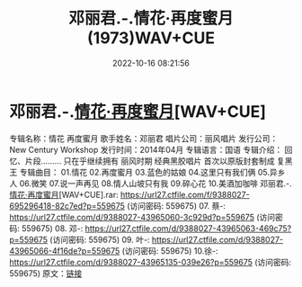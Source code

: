 ﻿---
title: 邓丽君.-.情花·再度蜜月(1973)WAV+CUE
date: 2022-10-16 08:21:56
categories: WAV车载音乐、镜像
tags: 华语中文
---
# 邓丽君.-.[情花·再度蜜月](1973)[WAV+CUE]

专辑名称：情花 再度蜜月
歌手姓名：邓丽君
唱片公司：丽风唱片
发行公司：New Century Workshop
发行时间：2014年04月
专辑语言：国语
专辑介绍：
回忆、片段………
只在乎继续拥有
丽风时期 经典黑胶唱片 首次以原版封套制成 复黑王
专辑曲目：
01.情花
02.再度蜜月
03.蓝色的姑娘
04.这里只有我们俩
05.异乡人
06.微笑
07.说一声再见
08.情人山坡只有我
09.碎心花
10.美酒加咖啡
邓丽君.-.[情花·再度蜜月](1973)[WAV+CUE].rar: https://url27.ctfile.com/f/9388027-695296418-82c7ed?p=559675
(访问密码: 559675)
07. 蔡-: https://url27.ctfile.com/d/9388027-43965060-3c929d?p=559675
(访问密码: 559675)
08. 邓-: https://url27.ctfile.com/d/9388027-43965063-469c75?p=559675
(访问密码: 559675)
09. 叶-: https://url27.ctfile.com/d/9388027-43965066-4f16de?p=559675
(访问密码: 559675)
10.徐-: https://url27.ctfile.com/d/9388027-43965135-039e26?p=559675
(访问密码: 559675)
原文：[链接](https://blog.sina.com.cn/s/blog_1647c7e7601030zx1.html)